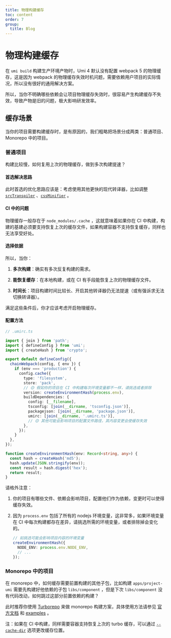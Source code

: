 ```yaml
---
title: 物理构建缓存
toc: content
order: 7
group:
  title: Blog
---
```


# 物理构建缓存

在 `umi build` 构建生产环境产物时，Umi 4 默认没有配置 webpack 5 的物理缓存，这是因为 webpack 的物理缓存失效时机问题，需要依赖用户项目的实际情况，所以没有很好的通用解决方案。

所以，当你不明确哪些依赖会让项目物理缓存失效时，很容易产生构建缓存不失效，导致产物是旧的问题，极大影响研发效率。

## 缓存场景

当你的项目需要构建缓存时，是有原因的，我们粗略把场景分成两类：普通项目、Monorepo 中的项目。

### 普通项目

构建比较慢，如何复用上次的物理缓存，做到多次构建提速？

#### 首选解决思路

此时首选的优化思路应该是：考虑使用其他更快的现代转译器，比如调整 [`srcTranspiler`](../docs/api/config#srctranspiler) 、[`cssMinifier`](../docs/api/config#cssminifier) 。

#### CI 中的问题

物理缓存一般存在于 `node_modules/.cache` ，这就意味着如果你在 CI 中构建，构建的基建必须要支持恢复上次的缓存文件，如果构建容器不支持恢复缓存，同样也无法享受好处。

#### 选择依据

所以，当你：

1. **多次构建**：确实有多次反复构建的需求。

2. **能恢复缓存**：在本地构建，或在 CI 有手段能恢复上次的物理缓存文件。

3. **时间长**：项目构建时间比较长、开启其他转译器仍无法提速（或有强诉求无法切换转译器）。

满足这些条件后，你才应该考虑开启物理缓存。

#### 配置方法

```ts
// .umirc.ts

import { join } from 'path';
import { defineConfig } from 'umi';
import { createHash } from 'crypto';

export default defineConfig({
  chainWebpack(config, { env }) {
    if (env === 'production') {
      config.cache({
        type: 'filesystem',
        store: 'pack',
        // 🟡 假如你的项目在 CI 中构建每次环境变量都不一样，请挑选或者排除
        version: createEnvironmentHash(process.env),
        buildDependencies: {
          config: [__filename],
          tsconfig: [join(__dirname, 'tsconfig.json')],
          packagejson: [join(__dirname, 'package.json')],
          umirc: [join(__dirname, '.umirc.ts')],
          // 🟡 其他可能会影响项目的配置文件路径，其内容变更会使缓存失效
        },
      });
    }
  },
});

function createEnvironmentHash(env: Record<string, any>) {
  const hash = createHash('md5');
  hash.update(JSON.stringify(env));
  const result = hash.digest('hex');
  return result;
}
```

请格外注意：

1. 你的项目有哪些文件、依赖会影响项目，配置他们作为依赖，变更时可以使得缓存失效。

2. 因为 `process.env` 包括了所有的 nodejs 环境变量，这非常多，如果环境变量在 CI 中每次构建都存在差异，请挑选所需的环境变量，或者排除掉会变化的。

   ```ts
   // 如挑选可能会影响项目内容的环境变量
   createEnvironmentHash({
     NODE_ENV: process.env.NODE_ENV,
     // ...
   });
   ```

### Monorepo 中的项目

在 monorepo 中，如何缓存需要前置构建的其他子包，比如构建 `apps/project-umi` 需要先构建好他依赖的子包 `libs/component` ，但是下次 `libs/component` 没有代码改动，如何跳过这部分前置依赖的构建？

此时推荐你使用 [Turborepo](https://turbo.build/repo) 来做 monorepo 构建方案，具体使用方法请参见 [官方文档](https://turbo.build/repo/docs) 和 [examples](https://github.com/vercel/turbo/tree/main/examples) 。

注：如果在 CI 中构建，同样需要容器支持恢复上次的 turbo 缓存，可以通过 [`--cache-dir`](https://turbo.build/repo/docs/reference/command-line-reference#--cache-dir) 选项更改缓存位置。
